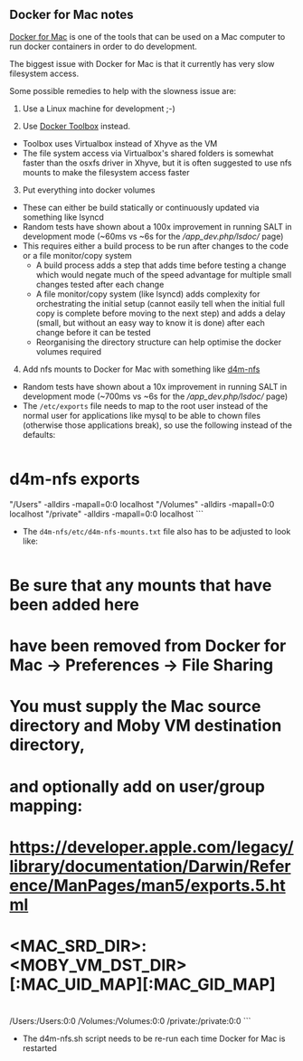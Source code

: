 Docker for Mac notes
--------------------

[Docker for Mac](https://docs.docker.com/docker-for-mac/) is one of the tools that can be used on a Mac computer to run docker containers in order to do development.

The biggest issue with Docker for Mac is that it currently has very slow filesystem access.

Some possible remedies to help with the slowness issue are:

1. Use a Linux machine for development ;-)

2. Use [Docker Toolbox](https://github.com/docker/toolbox/releases/) instead.
  - Toolbox uses Virtualbox instead of Xhyve as the VM
  - The file system access via Virtualbox's shared folders is somewhat faster than the osxfs driver in Xhyve, but it is often suggested to use nfs mounts to make the filesystem access faster

3. Put everything into docker volumes
  - These can either be build statically or continuously updated via something like lsyncd
  - Random tests have shown about a 100x improvement in running SALT in development mode (~60ms vs ~6s for the */app_dev.php/lsdoc/* page)
  - This requires either a build process to be run after changes to the code or a file monitor/copy system
    - A build process adds a step that adds time before testing a change which would negate much of the speed advantage for multiple small changes tested after each change
    - A file monitor/copy system (like lsyncd) adds complexity for orchestrating the initial setup (cannot easily tell when the initial full copy is complete before moving to the next step) and adds a delay (small, but without an easy way to know it is done) after each change before it can be tested
    - Reorganising the directory structure can help optimise the docker volumes required

4. Add nfs mounts to Docker for Mac with something like [d4m-nfs](https://github.com/IFSight/d4m-nfs)
  - Random tests have shown about a 10x improvement in running SALT in development mode (~700ms vs ~6s for the */app_dev.php/lsdoc/* page)
  - The `/etc/exports` file needs to map to the root user instead of the normal user for applications like mysql to be able to chown files (otherwise those applications break), so use the following instead of the defaults:
    ```
# d4m-nfs exports
"/Users" -alldirs -mapall=0:0 localhost
"/Volumes" -alldirs -mapall=0:0 localhost
"/private" -alldirs -mapall=0:0 localhost
    ```
  - The `d4m-nfs/etc/d4m-nfs-mounts.txt` file also has to be adjusted to look like:
    ```
# Be sure that any mounts that have been added here
# have been removed from Docker for Mac -> Preferences -> File Sharing
#
# You must supply the Mac source directory and Moby VM destination directory,
# and optionally add on user/group mapping:
#
# https://developer.apple.com/legacy/library/documentation/Darwin/Reference/ManPages/man5/exports.5.html
#
# <MAC_SRD_DIR>:<MOBY_VM_DST_DIR>[:MAC_UID_MAP][:MAC_GID_MAP]
#
/Users:/Users:0:0
/Volumes:/Volumes:0:0
/private:/private:0:0
    ```
  - The d4m-nfs.sh script needs to be re-run each time Docker for Mac is restarted
